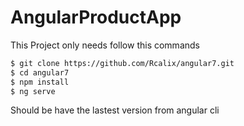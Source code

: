 # AngularProductApp


This Project only needs follow this commands

```sh
$ git clone https://github.com/Rcalix/angular7.git
$ cd angular7
$ npm install
$ ng serve
```

Should be have the lastest version from angular cli
